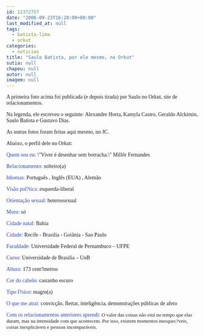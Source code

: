 ```yaml
---
id: 12372757
date: "2006-09-23T16:20:00+00:00"
last_modified_at: null
tags:
  - batista-lima
  - orkut
categories:
  - noticias
title: "Saulo Batista, por ele mesmo, no Orkut"
sutia: null
chapeu: null
autor: null
imagem: null
---
```

<p><P><FONT face=Verdana>A primeira foto acima foi publicada (e depois tirada) por Saulo no Orkut, site de relacionamentos.</FONT></P></p>
<p><P><FONT face=Verdana>Na legenda, ele escreveu o seguinte: Alexandre Horta, Kamyla Castro, Geraldo Alckimin, Saulo Batista e Gustavo Dias.</FONT></P></p>
<p><P><FONT face=Verdana>As outras fotos foram feitas aqui mesmo, no JC.</P></FONT></p>
<p><P><FONT face=Verdana>Abaixo, o perfil dele no Orkut:</FONT></P><FONT color=#2242c0></p>
<p><P><FONT face=Verdana>Quem sou eu: </FONT></FONT><FONT face=Verdana>\"Viver é desenhar sem borracha.\" Millôr Fernandes</FONT></P><FONT color=#2242c0></p>
<p><P><FONT face=Verdana>Relacionamento: </FONT></FONT><FONT face=Verdana>solteiro(a)</FONT></P><FONT color=#2242c0></p>
<p><P><FONT face=Verdana>Idiomas: </FONT></FONT><FONT face=Verdana>Português , Inglês (EUA) , Alemão</FONT></P><FONT color=#2242c0></p>
<p><P><FONT face=Verdana>Visão pol?tica: </FONT></FONT><FONT face=Verdana>esquerda-liberal</FONT></P><FONT color=#2242c0></p>
<p><P><FONT face=Verdana>Orientação sexual: </FONT></FONT><FONT face=Verdana>heterossexual</FONT></P><FONT color=#2242c0></p>
<p><P><FONT face=Verdana>Moro: </FONT></FONT><FONT face=Verdana>só</FONT></P><FONT color=#2242c0></p>
<p><P><FONT face=Verdana>Cidade natal: </FONT></FONT><FONT face=Verdana>Bahia</FONT></P><FONT color=#2242c0></p>
<p><P><FONT face=Verdana>Cidade: </FONT></FONT><FONT face=Verdana>Recife - Brasilia - Goiânia - Sao Paulo</FONT></P><FONT color=#2242c0></p>
<p><P><FONT face=Verdana>Faculdade: </FONT></FONT><FONT face=Verdana>Universidade Federal de Pernambuco – UFPE</FONT></P><FONT color=#2242c0></p>
<p><P><FONT face=Verdana>Curso: </FONT></FONT><FONT face=Verdana>Universidade de Brasilia – UnB</FONT></P><FONT color=#2242c0></p>
<p><P><FONT face=Verdana>Altura: </FONT></FONT><FONT face=Verdana>173 cent?metros</FONT></P></p>
<p><P><FONT color=#2242c0><FONT face=Verdana>Cor do cabelo: </FONT></FONT><FONT face=Verdana>castanho escuro</FONT></P><FONT color=#2242c0></p>
<p><P><FONT face=Verdana>Tipo f?sico: </FONT></FONT><FONT face=Verdana>magro(a)</FONT></P></p>
<p><P><FONT color=#2242c0><FONT face=Verdana>O que me atrai: </FONT></FONT><FONT face=Verdana>convicção, flertar, inteligência, demonstrações públicas de afeto</FONT></P></p>
<p><P><FONT color=#2242c0><FONT face=Verdana>Com os relacionamentos anteriores aprendi: </FONT></FONT><FONT size=1><FONT face=Verdana size=2>O valor das coisas não está no tempo que elas duram, mas na intensidade com que acontecem. Por isso, existem momentos inesquec?veis, coisas inexplicáveis e pessoas incomparáveis.</FONT></P></FONT> </p>
